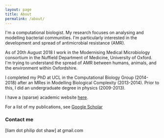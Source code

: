 ```yaml
---
layout: page
title: About
permalink: /about/
---
```


I'm a computational biologist. My research focuses on analysing and modelling bacterial communities. I'm particularly interested in the development and spread of antimicrobial resistance (AMR).  
  
As of 20th August 2018 I work in the Modernising Medical Microbiology consortium in the Nuffield Department of Medicine, University of Oxford. I'm trying to understand the spread of AMR between humans, animals, and the environment within Oxfordshire.

I completed my PhD at UCL in the Computational Biology Group (2014-2018) after an MRes in Modelling Biological Complexity (2013-2014). Prior to this, I did an undergraduate degree in physics (2009-2013). 

I have a (sparse) academic website [here](http://ucl.ac.uk/~ucbpsha).

For a list of my publications, see [Google Scholar](https://scholar.google.co.uk/citations?hl=en&user=oaQPy0EAAAAJ&authorid=6771231149439344110&view_op=list_works)

### Contact me

[liam dot philip dot shaw] at gmail.com
